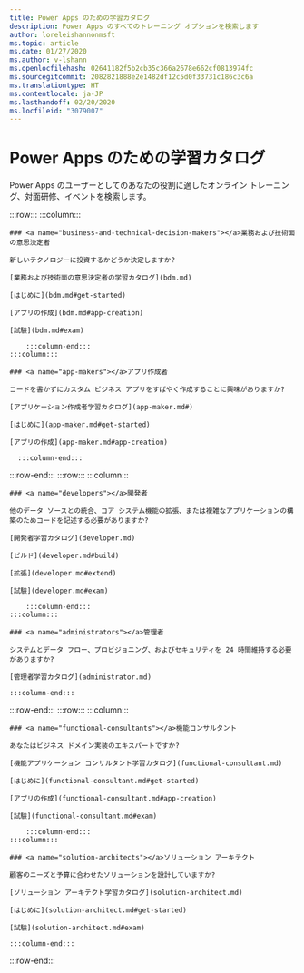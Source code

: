 ```yaml
---
title: Power Apps のための学習カタログ
description: Power Apps のすべてのトレーニング オプションを検索します
author: loreleishannonmsft
ms.topic: article
ms.date: 01/27/2020
ms.author: v-lshann
ms.openlocfilehash: 02641182f5b2cb35c366a2678e662cf0813974fc
ms.sourcegitcommit: 2082821888e2e1482df12c5d0f33731c186c3c6a
ms.translationtype: HT
ms.contentlocale: ja-JP
ms.lasthandoff: 02/20/2020
ms.locfileid: "3079007"
---
```

# <a name="learning-catalog-for-power-apps"></a>Power Apps のための学習カタログ

Power Apps のユーザーとしてのあなたの役割に適したオンライン トレーニング、対面研修、イベントを検索します。

:::row:::
    :::column:::

    ### <a name="business-and-technical-decision-makers"></a>業務および技術面の意思決定者

    新しいテクノロジーに投資するかどうか決定しますか? 

    [業務および技術面の意思決定者の学習カタログ](bdm.md)

    [はじめに](bdm.md#get-started)

    [アプリの作成](bdm.md#app-creation)

    [試験](bdm.md#exam)

        :::column-end:::
    :::column:::

    ### <a name="app-makers"></a>アプリ作成者

    コードを書かずにカスタム ビジネス アプリをすばやく作成することに興味がありますか? 

    [アプリケーション作成者学習カタログ](app-maker.md#)

    [はじめに](app-maker.md#get-started)

    [アプリの作成](app-maker.md#app-creation)

      :::column-end:::
:::row-end:::
:::row:::
    :::column:::

    ### <a name="developers"></a>開発者

    他のデータ ソースとの統合、コア システム機能の拡張、または複雑なアプリケーションの構築のためコードを記述する必要がありますか?

    [開発者学習カタログ](developer.md)

    [ビルド](developer.md#build)

    [拡張](developer.md#extend)

    [試験](developer.md#exam)

        :::column-end:::
    :::column:::

    ### <a name="administrators"></a>管理者

    システムとデータ フロー、プロビジョニング、およびセキュリティを 24 時間維持する必要がありますか?

    [管理者学習カタログ](administrator.md)

    :::column-end:::
:::row-end:::
:::row:::
    :::column:::

    ### <a name="functional-consultants"></a>機能コンサルタント

    あなたはビジネス ドメイン実装のエキスパートですか? 

    [機能アプリケーション コンサルタント学習カタログ](functional-consultant.md)

    [はじめに](functional-consultant.md#get-started)

    [アプリの作成](functional-consultant.md#app-creation)

    [試験](functional-consultant.md#exam)

        :::column-end:::
    :::column:::

    ### <a name="solution-architects"></a>ソリューション アーキテクト

    顧客のニーズと予算に合わせたソリューションを設計していますか?

    [ソリューション アーキテクト学習カタログ](solution-architect.md)

    [はじめに](solution-architect.md#get-started)

    [試験](solution-architect.md#exam)

    :::column-end:::
:::row-end:::

